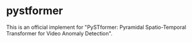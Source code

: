 # pystformer
This is an official implement for "PySTformer: Pyramidal Spatio-Temporal Transformer for Video Anomaly Detection".
